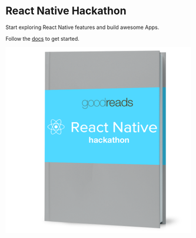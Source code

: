 # React Native Hackathon

Start exploring React Native features and build awesome Apps.

Follow the [docs](http://goodreads.github.io/react-native-hackathon/index.html)  to get started.

![React Native](REACTcover.png)
